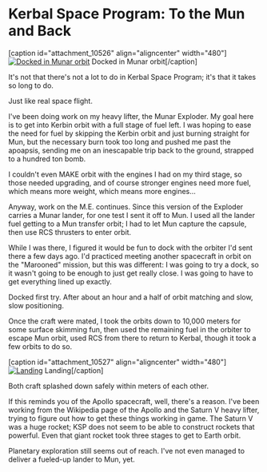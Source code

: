 # Kerbal Space Program: To the Mun and Back

[caption id="attachment\_10526" align="aligncenter" width="480"][![](http://westkarana.com/wp-content/uploads/2012/12/KSP-2012-12-15-20-20-53-10-480x343.jpg "Docked in Munar orbit")](http://westkarana.com/wp-content/uploads/2012/12/KSP-2012-12-15-20-20-53-10.jpg) Docked in Munar orbit[/caption]

It's not that there's not a lot to do in Kerbal Space Program; it's that it takes so long to do.

Just like real space flight.

I've been doing work on my heavy lifter, the Munar Exploder. My goal here is to get into Kerbin orbit with a full stage of fuel left. I was hoping to ease the need for fuel by skipping the Kerbin orbit and just burning straight for Mun, but the necessary burn took too long and pushed me past the apoapsis, sending me on an inescapable trip back to the ground, strapped to a hundred ton bomb.

I couldn't even MAKE orbit with the engines I had on my third stage, so those needed upgrading, and of course stronger engines need more fuel, which means more weight, which means more engines...

Anyway, work on the M.E. continues. Since this version of the Exploder carries a Munar lander, for one test I sent it off to Mun. I used all the lander fuel getting to a Mun transfer orbit; I had to let Mun capture the capsule, then use RCS thrusters to enter orbit.

While I was there, I figured it would be fun to dock with the orbiter I'd sent there a few days ago. I'd practiced meeting another spacecraft in orbit on the "Marooned" mission, but this was different: I was going to try a dock, so it wasn't going to be enough to just get really close. I was going to have to get everything lined up exactly.

Docked first try. After about an hour and a half of orbit matching and slow, slow positioning.

Once the craft were mated, I took the orbits down to 10,000 meters for some surface skimming fun, then used the remaining fuel in the orbiter to escape Mun orbit, used RCS from there to return to Kerbal, though it took a few orbits to do so.

[caption id="attachment\_10527" align="aligncenter" width="480"][![](http://westkarana.com/wp-content/uploads/2012/12/KSP-2012-12-15-21-37-49-50-480x342.jpg "Landing")](http://westkarana.com/wp-content/uploads/2012/12/KSP-2012-12-15-21-37-49-50.jpg) Landing[/caption]

Both craft splashed down safely within meters of each other.

If this reminds you of the Apollo spacecraft, well, there's a reason. I've been working from the Wikipedia page of the Apollo and the Saturn V heavy lifter, trying to figure out how to get these things working in game. The Saturn V was a huge rocket; KSP does not seem to be able to construct rockets that powerful. Even that giant rocket took three stages to get to Earth orbit.

Planetary exploration still seems out of reach. I've not even managed to deliver a fueled-up lander to Mun, yet.
